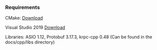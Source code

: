 ### Requirements

CMake: [Download](https://cmake.org/download/)

Visual Studio 2019 [Download](https://visualstudio.microsoft.com/free-developer-offers/)

Libraries: ASIO 1.12, Protobuf 3.17.3, krpc-cpp 0.48 (Can be found in the docs/cpp/libs directory)
